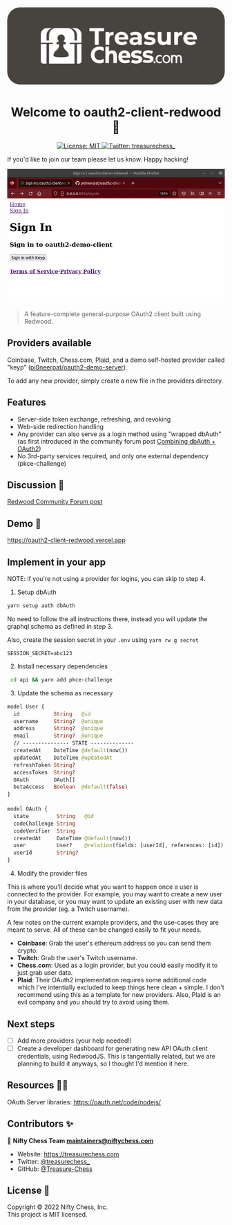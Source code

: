 <h1 align="center"><img width="600" style="border-radius: 30px;" src="https://github.com/treasure-chess/treasure-chess/blob/main/github-header.png?raw=true"/></h1>
<h1 align="center">Welcome to oauth2-client-redwood 👋</h1>
<p align="center">
  <a href="#" target="_blank">
    <img alt="License: MIT" src="https://img.shields.io/badge/License-MIT-yellow.svg" />
  </a>
  <a href="https://twitter.com/treasure chess_" target="_blank">
    <img alt="Twitter: treasurechess_" src="https://img.shields.io/twitter/follow/treasurechess_.svg?style=social" />
  </a>
</p>

If you'd like to join our team please let us know. Happy hacking!

<p align="center">
<img width="600px" src="oauth2-client-redwood.gif"/>
</p>

> A feature-complete general-purpose OAuth2 client built using Redwood.

## Providers available

Coinbase, Twitch, Chess.com, Plaid, and a demo self-hosted provider called "keyp" ([pi0neerpat/oauth2-demo-server](https://github.com/pi0neerpat/oauth2-demo-server)).

To add any new provider, simply create a new file in the providers directory.

## Features

- Server-side token exchange, refreshing, and revoking
- Web-side redirection handling
- Any provider can also serve as a login method using "wrapped dbAuth" (as first introduced in the community forum post [Combining dbAuth + OAuth2](https://community.redwoodjs.com/t/combining-dbauth-oauth2/2452/8))
- No 3rd-party services required, and only one external dependency (pkce-challenge)

## Discussion 💬

[Redwood Community Forum post](https://community.redwoodjs.com/t/i-made-passportjs-for-redwood/4343?u=pi0neerpat)

## Demo 📙

https://oauth2-client-redwood.vercel.app

## Implement in your app

NOTE: if you're not using a provider for logins, you can skip to step 4.

1. Setup dbAuth

```bash
yarn setup auth dbAuth
```

No need to follow the all instructions there, instead you will update the graphql schema as defined in step 3.

Also, create the session secret in your `.env` using `yarn rw g secret`

```
SESSION_SECRET=abc123
```

2. Install necessary dependencies

```bash
 cd api && yarn add pkce-challenge
```

3. Update the schema as necessary

```graphql
model User {
  id           String   @id
  username     String?  @unique
  address      String?  @unique
  email        String?  @unique
  // --------------- STATE --------------
  createdAt    DateTime @default(now())
  updatedAt    DateTime @updatedAt
  refreshToken String?
  accessToken  String?
  OAuth        OAuth[]
  betaAccess   Boolean  @default(false)
}

model OAuth {
  state         String   @id
  codeChallenge String
  codeVerifier  String
  createdAt     DateTime @default(now())
  user          User?    @relation(fields: [userId], references: [id])
  userId        String?
}
```

4. Modify the provider files

This is where you'll decide what you want to happen once a user is connected to the provider. For example, you may want to create a new user in your database, or you may want to update an existing user with new data from the provider (eg. a Twitch username).

A few notes on the current example providers, and the use-cases they are meant to serve. All of these can be changed easily to fit your needs.

- **Coinbase**: Grab the user's ethereum address so you can send them crypto.
- **Twitch**: Grab the user's Twitch username.
- **Chess.com**: Used as a login provider, but you could easily modify it to just grab user data.
- **Plaid**: Their OAuth2 implementation requires some additional code which I've intentially excluded to keep things here clean + simple. I don't recommend using this as a template for new providers. Also, Plaid is an evil company and you should try to avoid using them.
## Next steps

- [ ] Add more providers (your help needed!)
- [ ] Create a developer dashboard for generating new API OAuth client credentials, using RedwoodJS. This is tangentially related, but we are planning to build it anyways, so I thought I'd mention it here.

## Resources 🧑‍💻

OAuth Server libraries: https://oauth.net/code/nodejs/

## Contributors ✨

👤 **Nifty Chess Team <maintainers@niftychess.com>**

- Website: https://treasurechess.com
- Twitter: [@treasurechess\_](https://twitter.com/treasurechess_)
- GitHub: [@Treasure-Chess](https://github.com/Treasure-Chess)

## License 📝

Copyright © 2022 Nifty Chess, Inc.<br />
This project is MIT licensed.



